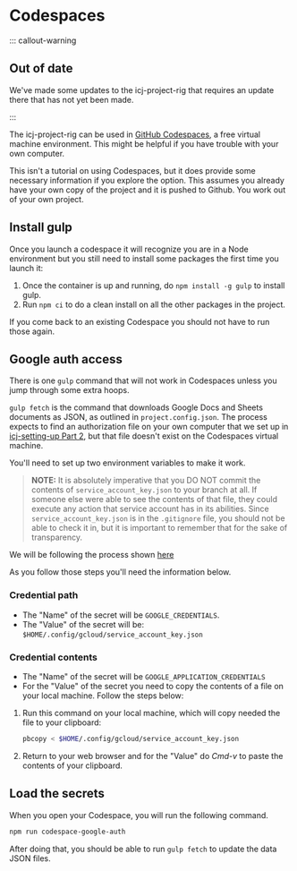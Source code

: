 # Codespaces

::: callout-warning

## Out of date

We've made some updates to the icj-project-rig that requires an update there that has not yet been made.

:::

The icj-project-rig can be used in [GitHub Codespaces](https://github.com/features/codespaces), a free virtual machine environment. This might be helpful if you have trouble with your own computer.

This isn't a tutorial on using Codespaces, but it does provide some necessary information if you explore the option. This assumes you already have your own copy of the project and it is pushed to Github. You work out of your own project.

## Install gulp

Once you launch a codespace it will recognize you are in a Node environment but you still need to install some packages the first time you launch it:

1. Once the container is up and running, do `npm install -g gulp` to install gulp.
2. Run `npm ci` to do a clean install on all the other packages in the project.

If you come back to an existing Codespace you should not have to run those again.

## Google auth access

There is one `gulp` command that will not work in Codespaces unless you jump through some extra hoops.

`gulp fetch` is the command that downloads Google Docs and Sheets documents as JSON, as outlined in `project.config.json`. The process expects to find an authorization file on your own computer that we set up in [icj-setting-up Part 2](https://github.com/utdata/icj-setting-up#readme), but that file doesn't exist on the Codespaces virtual machine.

You'll need to set up two environment variables to make it work.

> **NOTE:** It is absolutely imperative that you DO NOT commit the contents of `service_account_key.json` to your branch at all. If someone else were able to see the contents of that file, they could execute any action that service account has in its abilities.
Since `service_account_key.json` is in the `.gitignore` file, you should not be able to check it in, but it is important to remember that for the sake of transparency.

We will be following the process shown [here](https://docs.github.com/en/codespaces/managing-your-codespaces/managing-encrypted-secrets-for-your-codespaces#adding-a-secret)

As you follow those steps you'll need the information below.

### Credential path

- The "Name" of the secret will be `GOOGLE_CREDENTIALS`.
- The "Value" of the secret will be: `$HOME/.config/gcloud/service_account_key.json`

### Credential contents

- The "Name" of the secret will be `GOOGLE_APPLICATION_CREDENTIALS`
- For the "Value" of the secret you need to copy the contents of a file on your local machine. Follow the steps below:

1. Run this command on your local machine, which will copy needed the file to your clipboard:

    ```bash
    pbcopy < $HOME/.config/gcloud/service_account_key.json
    ```

1. Return to your web browser and for the "Value" do *Cmd-v* to paste the contents of your clipboard.

## Load the secrets

When you open your Codespace, you will run the following command.

```bash
npm run codespace-google-auth
```

After doing that, you should be able to run `gulp fetch` to update the data JSON files.
